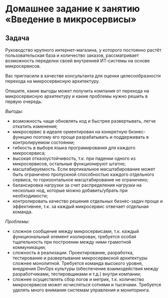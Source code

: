 # Домашнее задание к занятию «Введение в микросервисы»

## Задача

Руководство крупного интернет-магазина, у которого постоянно растёт пользовательская база и количество заказов, рассматривает возможность переделки своей внутренней   ИТ-системы на основе микросервисов. 

Вас пригласили в качестве консультанта для оценки целесообразности перехода на микросервисную архитектуру. 

Опишите, какие выгоды может получить компания от перехода на микросервисную архитектуру и какие проблемы нужно решить в первую очередь.

*Выгоды:*

* возможность чаще обновлять код и быстрее развертывать, легче откатить изменения;
* микросервис в идеале ориентирован на конкретную бизнес-функцию поэтому его проще разрабатывать и поддерживать в контролируемом состоянии;
* гибкость в выборе языка програмирования для каждого микросервиса;
* высокая отказоустойчивость, т.к. при падении одного из микросервисов, остальные функционируют штатно;
* масштабируемость. Если вертикальное масштабирование может быть ограничено пропускной способностью каждого отдельного сервиса, то горизонтальное масштабирование не ограничено;
* балансировка нагрузки за счет распределения нагрузки на несколько нод, которые можно добавить/убрать при необходимости;
* контролировать качество решения отдельных бизнес-задач проще и эффективнее, т.к. за каждый микросервис отвечает отдельная команда.

*Проблемы:*  

* сложное сообщение между микросервисами, т.к. каждый функциональный элемент изолирован, требуется особая тщательность при построении между ними грамотной коммуникации;
* сложность в реализации. Проектирование, разработка, тестирование и развертывание микросервисной архитектуры сложнее монолитной. Требуется команда высокого уровня, внедрения DevOps культуры (обеспечение взаимодействия между разработчиками, тестировщиками и т.д.) внутри компании;
* сложнее осуществлять сбор логов и метрик, т.к. количество микросервисов может исчисляться сотнями и тысячами. Требуется уделять много внимания системам управления и мониторинга.
